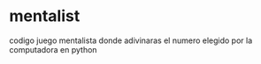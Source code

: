 # mentalist
codigo juego mentalista donde adivinaras el numero elegido por la computadora en python
